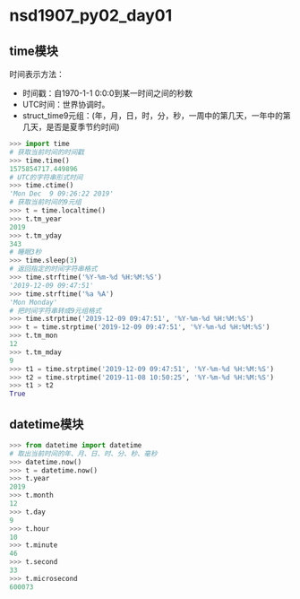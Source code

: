# nsd1907_py02_day01

## time模块

时间表示方法：

- 时间戳：自1970-1-1 0:0:0到某一时间之间的秒数
- UTC时间：世界协调时。
- struct_time9元组：(年，月，日，时，分，秒，一周中的第几天，一年中的第几天，是否是夏季节约时间)

```python
>>> import time
# 获取当前时间的时间戳
>>> time.time()
1575854717.449896
# UTC的字符串形式时间
>>> time.ctime()
'Mon Dec  9 09:26:22 2019'
# 获取当前时间的9元组
>>> t = time.localtime()
>>> t.tm_year
2019
>>> t.tm_yday
343
# 睡眠3秒
>>> time.sleep(3)
# 返回指定的时间字符串格式
>>> time.strftime('%Y-%m-%d %H:%M:%S')
'2019-12-09 09:47:51'
>>> time.strftime('%a %A')
'Mon Monday'
# 把时间字符串转成9元组格式
>>> time.strptime('2019-12-09 09:47:51', '%Y-%m-%d %H:%M:%S')
>>> t = time.strptime('2019-12-09 09:47:51', '%Y-%m-%d %H:%M:%S')
>>> t.tm_mon
12
>>> t.tm_mday
9
>>> t1 = time.strptime('2019-12-09 09:47:51', '%Y-%m-%d %H:%M:%S') 
>>> t2 = time.strptime('2019-11-08 10:50:25', '%Y-%m-%d %H:%M:%S') 
>>> t1 > t2
True
```

## datetime模块

```python
>>> from datetime import datetime
# 取出当前时间的年、月、日、时、分、秒、毫秒
>>> datetime.now()
>>> t = datetime.now()
>>> t.year
2019
>>> t.month
12
>>> t.day
9
>>> t.hour
10
>>> t.minute
46
>>> t.second
33
>>> t.microsecond
600073

```













